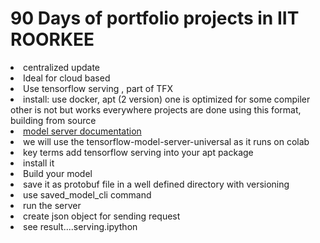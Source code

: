 <h1>90 Days of portfolio projects in IIT ROORKEE</h1>
<li>centralized update</li>
<li>Ideal for cloud based </li>
<li>Use tensorflow serving , part of TFX</li>
<li>install: use docker, apt (2 version) one is optimized for some compiler other is not but works everywhere projects are done using this format, building from source</li>
<li><a href="https://www.tensorflow.org/tfx/serving/setup"> model server documentation</a></li>
<li>we will use the tensorflow-model-server-universal as it runs on colab</li>
<li>key terms add tensorflow serving into your apt package</li>
<li>install it</li>
<li>Build your model</li>
<li>save it as protobuf file in a well defined directory with versioning</li>
<li>use saved_model_cli command </li>
<li> run the server </li>
<li>create json object for sending request</li>
<li>see result....serving.ipython</li>